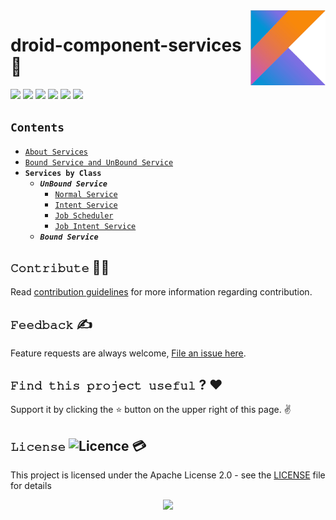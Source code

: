 <img src="https://github.com/devrath/devrath/blob/master/images/kotlin_logo.png" align="right" title="Kotlin Logo" width="120">

# droid-component-services 🧞‍
<p align="left">
<a><img src="https://img.shields.io/badge/Android-services-brightgreen"></a>
<a><img src="https://img.shields.io/badge/Service%20Component-Normal%20Service-blue"></a>
<a><img src="https://img.shields.io/badge/Service%20Component-Intent%20Service-green"></a>
<a><img src="https://img.shields.io/badge/Service%20Component-Job%20Intent%20Service-orange"></a>
<a><img src="https://img.shields.io/badge/Service-Foreground%20Service-yellow"></a>
<a><img src="https://img.shields.io/badge/Service-Background%20Service-red"></a>
</p>


## `Contents`
* [`About Services`](https://github.com/devrath/droid-component-services/wiki/About-services)
* [`Bound Service and UnBound Service`](https://github.com/devrath/droid-component-services/wiki/Bound-Service-and-UnBound-Service)
* **`Services by Class`**
  * _**`UnBound Service`**_
    * [`Normal Service`](https://github.com/devrath/droid-component-services/wiki/Normal-Service)
    * [`Intent Service`](https://github.com/devrath/droid-component-services/wiki/Intent-Service)
    * [`Job Scheduler`](https://github.com/devrath/droid-component-services/wiki/Job-Scheduler)
    * [`Job Intent Service`](https://github.com/devrath/droid-component-services/wiki/Job-Intent-Service)
  * _**`Bound Service`**_


## **`𝙲𝚘𝚗𝚝𝚛𝚒𝚋𝚞𝚝𝚎`** 🙋‍♂️
Read [contribution guidelines](CONTRIBUTING.md) for more information regarding contribution.

## **`𝙵𝚎𝚎𝚍𝚋𝚊𝚌𝚔`** ✍️ 
Feature requests are always welcome, [File an issue here](https://github.com/devrath/droid-component-services/issues/new).

## **`𝙵𝚒𝚗𝚍 𝚝𝚑𝚒𝚜 𝚙𝚛𝚘𝚓𝚎𝚌𝚝 𝚞𝚜𝚎𝚏𝚞𝚕`** ? ❤️
Support it by clicking the ⭐ button on the upper right of this page. ✌️

## **`𝙻𝚒𝚌𝚎𝚗𝚜𝚎`** ![Licence](https://img.shields.io/github/license/google/docsy) :credit_card:
This project is licensed under the Apache License 2.0 - see the [LICENSE](https://github.com/devrath/droid-component-services/blob/main/LICENSE) file for details


<p align="center">
<a><img src="https://forthebadge.com/images/badges/built-for-android.svg"></a>
</p>
